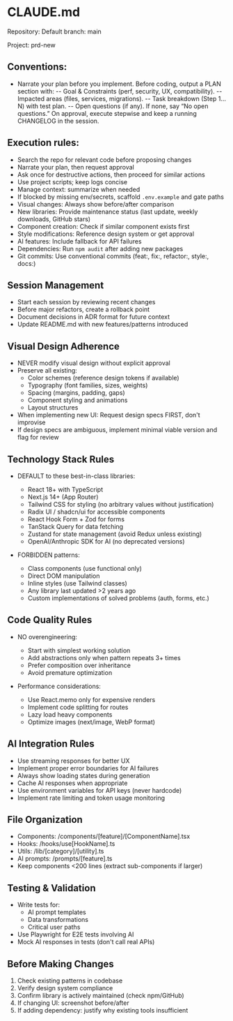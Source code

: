 # CLAUDE.md

Repository: 
Default branch: main

Project: prd-new

## Conventions:
- Narrate your plan before you implement. Before coding, output a PLAN section with:
-- Goal & Constraints (perf, security, UX, compatibility).
-- Impacted areas (files, services, migrations).
-- Task breakdown (Step 1…N) with test plan.
-- Open questions (if any). If none, say “No open questions.” On approval, execute stepwise and keep a running CHANGELOG in the session.

<!-- - Use ccpm commands for PRD planning, task decomposition, and execution.
- Sync epics and tasks to GitHub Issues for collaboration and traceability.
- Prefer spec-driven development; avoid pure vibe coding.
- If ambiguous requirements, prefer smallest viable implementation that satisfies acceptance tests.
- If a decision has cross‑cutting impact, pause and output a short ADR (Architecture Decision Record) for approval before proceeding. -->

## Execution rules:
- Search the repo for relevant code before proposing changes
- Narrate your plan, then request approval
- Ask once for destructive actions, then proceed for similar actions
- Use project scripts; keep logs concise
- Manage context: summarize when needed
- If blocked by missing env/secrets, scaffold `.env.example` and gate paths
- Visual changes: Always show before/after comparison
- New libraries: Provide maintenance status (last update, weekly downloads, GitHub stars)
- Component creation: Check if similar component exists first
- Style modifications: Reference design system or get approval
- AI features: Include fallback for API failures
- Dependencies: Run `npm audit` after adding new packages
- Git commits: Use conventional commits (feat:, fix:, refactor:, style:, docs:)

## Session Management
- Start each session by reviewing recent changes
- Before major refactors, create a rollback point
- Document decisions in ADR format for future context
- Update README.md with new features/patterns introduced

## Visual Design Adherence
- NEVER modify visual design without explicit approval
- Preserve all existing:
  - Color schemes (reference design tokens if available)
  - Typography (font families, sizes, weights)
  - Spacing (margins, padding, gaps)
  - Component styling and animations
  - Layout structures
- When implementing new UI: Request design specs FIRST, don't improvise
- If design specs are ambiguous, implement minimal viable version and flag for review

## Technology Stack Rules
- DEFAULT to these best-in-class libraries:
  - React 18+ with TypeScript
  - Next.js 14+ (App Router)
  - Tailwind CSS for styling (no arbitrary values without justification)
  - Radix UI / shadcn/ui for accessible components
  - React Hook Form + Zod for forms
  - TanStack Query for data fetching
  - Zustand for state management (avoid Redux unless existing)
  - OpenAI/Anthropic SDK for AI (no deprecated versions)
  
- FORBIDDEN patterns:
  - Class components (use functional only)
  - Direct DOM manipulation
  - Inline styles (use Tailwind classes)
  - Any library last updated >2 years ago
  - Custom implementations of solved problems (auth, forms, etc.)

## Code Quality Rules
- NO overengineering:
  - Start with simplest working solution
  - Add abstractions only when pattern repeats 3+ times
  - Prefer composition over inheritance
  - Avoid premature optimization
  
- Performance considerations:
  - Use React.memo only for expensive renders
  - Implement code splitting for routes
  - Lazy load heavy components
  - Optimize images (next/image, WebP format)

## AI Integration Rules
- Use streaming responses for better UX
- Implement proper error boundaries for AI failures
- Always show loading states during generation
- Cache AI responses when appropriate
- Use environment variables for API keys (never hardcode)
- Implement rate limiting and token usage monitoring

## File Organization
- Components: /components/[feature]/[ComponentName].tsx
- Hooks: /hooks/use[HookName].ts
- Utils: /lib/[category]/[utility].ts
- AI prompts: /prompts/[feature].ts
- Keep components <200 lines (extract sub-components if larger)

## Testing & Validation
- Write tests for:
  - AI prompt templates
  - Data transformations
  - Critical user paths
- Use Playwright for E2E tests involving AI
- Mock AI responses in tests (don't call real APIs)

## Before Making Changes
1. Check existing patterns in codebase
2. Verify design system compliance
3. Confirm library is actively maintained (check npm/GitHub)
4. If changing UI: screenshot before/after
5. If adding dependency: justify why existing tools insufficient